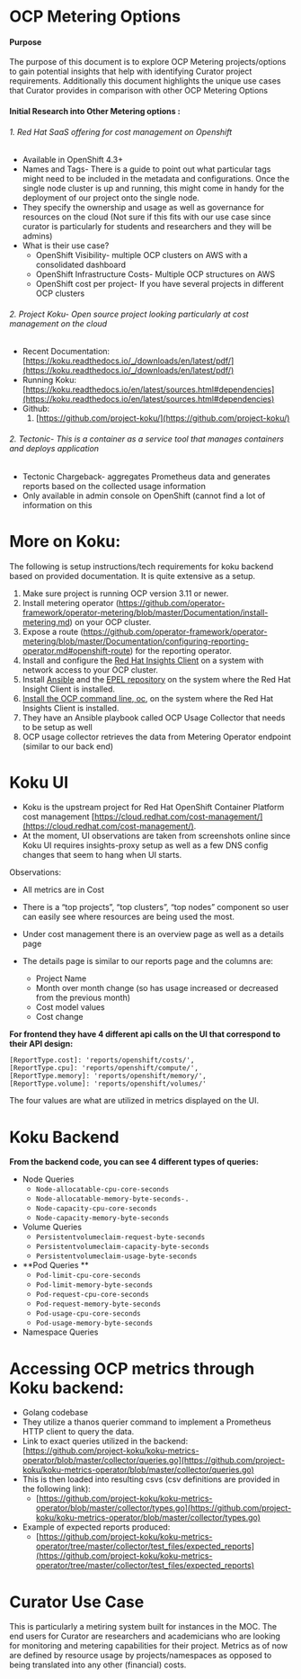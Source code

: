 # OCP Metering Options


#### Purpose

The purpose of this document is to explore OCP Metering projects/options to gain potential insights that help with identifying Curator project requirements. Additionally this document highlights the unique use cases that Curator provides in comparison with other OCP Metering Options


#### Initial Research into Other Metering options :
###### 1. Red Hat SaaS offering for cost management on Openshift
*   Available in OpenShift 4.3+
*   Names and Tags- There is a guide to point out what particular tags might need to be included in the metadata and configurations. Once the single node cluster is up and running, this might come in handy for the deployment of our project onto the single node.
*   They specify the ownership and usage as well as governance for resources on the cloud (Not sure if this fits with our use case since curator is particularly for students and researchers and they will be admins)
*   What is their use case?
    *   OpenShift Visibility- multiple OCP clusters on AWS with a consolidated dashboard
    *   OpenShift Infrastructure Costs- Multiple OCP structures on AWS
    *   OpenShift cost per project- If you have several projects in different OCP clusters
###### 2. Project Koku- Open source project looking particularly at cost management on the cloud
*   Recent Documentation:  [https://koku.readthedocs.io/_/downloads/en/latest/pdf/](https://koku.readthedocs.io/_/downloads/en/latest/pdf/)
*   Running Koku: [https://koku.readthedocs.io/en/latest/sources.html#dependencies](https://koku.readthedocs.io/en/latest/sources.html#dependencies)
*   Github:
    1. [https://github.com/project-koku/](https://github.com/project-koku/)

###### 2. Tectonic- This is a container as a service tool that manages containers and deploys application
*   Tectonic Chargeback- aggregates Prometheus data and generates reports based on the collected usage information
*   Only available in admin console on OpenShift (cannot find a lot of information on this

# More on Koku:

The following is setup instructions/tech requirements for koku backend based on provided documentation. It is quite extensive as a setup.

1. Make sure project is running OCP version 3.11 or newer.
2. Install metering operator (https://github.com/operator-framework/operator-metering/blob/master/Documentation/install-metering.md) on your OCP cluster.
3. Expose a route (https://github.com/operator-framework/operator-metering/blob/master/Documentation/configuring-reporting-operator.md#openshift-route) for the reporting operator.
4. Install and configure the [Red Hat Insights Client](https://access.redhat.com/products/red-hat-insights/#getstarted) on a system with network access to your OCP cluster.
5. Install [Ansible](https://docs.ansible.com/ansible/2.7/installation_guide/intro_installation.html) and the [EPEL repository](https://fedoraproject.org/wiki/EPEL#Quickstart) on the system where the Red Hat Insight Client is installed.
6. [Install the OCP command line, oc](https://docs.openshift.com/container-platform/3.3/cli_reference/get_started_cli.html#cli-linux), on the system where the Red Hat Insights Client is installed.
7. They have an Ansible playbook called OCP Usage Collector that needs to be setup as well
8. OCP usage collector retrieves the data from Metering Operator endpoint (similar to our back end)


# Koku UI
*   Koku is the upstream project for Red Hat OpenShift Container Platform cost management [https://cloud.redhat.com/cost-management/](https://cloud.redhat.com/cost-management/).
*   At the moment, UI observations are taken from screenshots online since Koku UI requires insights-proxy setup as well as a few DNS config changes that seem to hang when UI starts.

Observations:
*   All metrics are in Cost
*   There is a “top projects”, “top clusters”, “top nodes” component so user can easily see where resources are being used the most.
*   Under cost management there is an overview page as well as a details page

*   The details page is similar to our reports page and the columns are:
    *   Project Name
    *   Month over month change (so has usage increased or decreased from the previous month)
    *   Cost model values
    *   Cost change

**For  frontend they have 4 different api calls on the UI that correspond to their API design:**

```
[ReportType.cost]: 'reports/openshift/costs/',
[ReportType.cpu]: 'reports/openshift/compute/',
[ReportType.memory]: 'reports/openshift/memory/',
[ReportType.volume]: 'reports/openshift/volumes/'
```
The four values are what are utilized in metrics displayed on the UI.


# Koku Backend
**From the backend code, you can see 4 different types of queries:**
*   Node Queries
    *   `Node-allocatable-cpu-core-seconds`
    *   `Node-allocatable-memory-byte-seconds-.`
    *   `Node-capacity-cpu-core-seconds`
    *   `Node-capacity-memory-byte-seconds`
*   Volume Queries
    *   `Persistentvolumeclaim-request-byte-seconds`
    *   `Persistentvolumeclaim-capacity-byte-seconds`
    *   `Persistentvolumeclaim-usage-byte-seconds`
*   **Pod Queries **
    *   `Pod-limit-cpu-core-seconds`
    *   `Pod-limit-memory-byte-seconds`
    *   `Pod-request-cpu-core-seconds`
    *   `Pod-request-memory-byte-seconds`
    *   `Pod-usage-cpu-core-seconds`
    *   `Pod-usage-memory-byte-seconds`
*   Namespace Queries

# **Accessing OCP metrics through Koku backend:**
*   Golang codebase
*   They utilize a thanos querier command to implement a Prometheus HTTP client to query the data.
*   Link to exact queries utilized in the backend: [https://github.com/project-koku/koku-metrics-operator/blob/master/collector/queries.go](https://github.com/project-koku/koku-metrics-operator/blob/master/collector/queries.go)
*   This is then loaded into resulting csvs (csv definitions are provided in the following link):
    *   [https://github.com/project-koku/koku-metrics-operator/blob/master/collector/types.go](https://github.com/project-koku/koku-metrics-operator/blob/master/collector/types.go)
*   Example of expected reports produced:
    *   [https://github.com/project-koku/koku-metrics-operator/tree/master/collector/test_files/expected_reports](https://github.com/project-koku/koku-metrics-operator/tree/master/collector/test_files/expected_reports)

# Curator Use Case

This is particularly a metiring system built for instances in the MOC. The end users for Curator are researchers and academicians who are looking for monitoring and metering capabilities for their project. Metrics as of now are defined by resource usage by projects/namespaces as opposed to being translated into any other (financial) costs.
